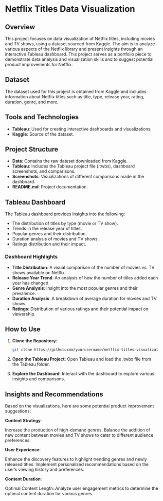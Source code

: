 # Netflix Titles Data Visualization

## Overview

This project focuses on data visualization of Netflix titles, including movies and TV shows, using a dataset sourced from Kaggle. The aim is to analyze various aspects of the Netflix library and present insights through an interactive Tableau dashboard. This project serves as a portfolio piece to demonstrate data analysis and visualization skills and to suggest potential product improvements for Netflix.

## Dataset

The dataset used for this project is obtained from Kaggle and includes information about Netflix titles such as title, type, release year, rating, duration, genre, and more.

## Tools and Technologies

- **Tableau**: Used for creating interactive dashboards and visualizations.
- **Kaggle**: Source of the dataset.

## Project Structure

- **Data**: Contains the raw dataset downloaded from Kaggle.
- **Tableau**: Includes the Tableau project file (.twbx), dashboard screenshots, and comparisons.
- **Screenshots**: Visualizations of different comparisons made in the dashboard.
- **README.md**: Project documentation.

## Tableau Dashboard

The Tableau dashboard provides insights into the following:

- The distribution of titles by type (movie or TV show).
- Trends in the release year of titles.
- Popular genres and their distribution.
- Duration analysis of movies and TV shows.
- Ratings distribution and their impact.

### Dashboard Highlights

- **Title Distribution**: A visual comparison of the number of movies vs. TV shows available on Netflix.
- **Release Year Trend**: An analysis of how the number of titles added each year has changed.
- **Genre Analysis**: Insight into the most popular genres and their prevalence.
- **Duration Analysis**: A breakdown of average duration for movies and TV shows.
- **Ratings**: Distribution of various ratings and their potential impact on viewership.

## How to Use

1. **Clone the Repository**: 
   ```bash
   git clone https://github.com/yourusername/netflix-titles-visualization.git
2. **Open the Tableau Project**:
Open Tableau and load the .twbx file from the Tableau folder.

3. **Explore the Dashboard**:
Interact with the dashboard to explore various insights and comparisons.

## Insights and Recommendations
Based on the visualizations, here are some potential product improvement suggestions:

**Content Strategy**:

Increase the production of high-demand genres.
Balance the addition of new content between movies and TV shows to cater to different audience preferences.

**User Experience**:

Enhance the discovery features to highlight trending genres and newly released titles.
Implement personalized recommendations based on the user’s viewing history and preferences.

**Content Duration**:

Optimal Content Length: Analyze user engagement metrics to determine the optimal content duration for various genres.


